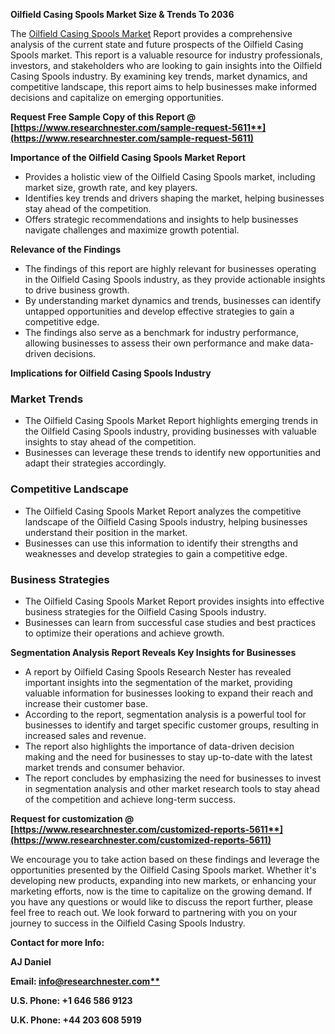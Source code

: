 ﻿**Oilfield Casing Spools Market Size & Trends To 2036**

The [Oilfield Casing Spools Market](https://www.researchnester.com/reports/oilfield-casing-spools-market/5611) Report provides a comprehensive analysis of the current state and future prospects of the Oilfield Casing Spools market. This report is a valuable resource for industry professionals, investors, and stakeholders who are looking to gain insights into the Oilfield Casing Spools industry. By examining key trends, market dynamics, and competitive landscape, this report aims to help businesses make informed decisions and capitalize on emerging opportunities.

**Request Free Sample Copy of this Report @ [https://www.researchnester.com/sample-request-5611**](https://www.researchnester.com/sample-request-5611)**

**Importance of the Oilfield Casing Spools Market Report**

- Provides a holistic view of the Oilfield Casing Spools market, including market size, growth rate, and key players.
- Identifies key trends and drivers shaping the market, helping businesses stay ahead of the competition.
- Offers strategic recommendations and insights to help businesses navigate challenges and maximize growth potential.

**Relevance of the Findings**

- The findings of this report are highly relevant for businesses operating in the Oilfield Casing Spools industry, as they provide actionable insights to drive business growth.
- By understanding market dynamics and trends, businesses can identify untapped opportunities and develop effective strategies to gain a competitive edge.
- The findings also serve as a benchmark for industry performance, allowing businesses to assess their own performance and make data-driven decisions.

**Implications for Oilfield Casing Spools Industry**
### **Market Trends**
- The Oilfield Casing Spools Market Report highlights emerging trends in the Oilfield Casing Spools industry, providing businesses with valuable insights to stay ahead of the competition.
- Businesses can leverage these trends to identify new opportunities and adapt their strategies accordingly.
### **Competitive Landscape**
- The Oilfield Casing Spools Market Report analyzes the competitive landscape of the Oilfield Casing Spools industry, helping businesses understand their position in the market.
- Businesses can use this information to identify their strengths and weaknesses and develop strategies to gain a competitive edge.
### **Business Strategies**
- The Oilfield Casing Spools Market Report provides insights into effective business strategies for the Oilfield Casing Spools industry.
- Businesses can learn from successful case studies and best practices to optimize their operations and achieve growth.

**Segmentation Analysis Report Reveals Key Insights for Businesses**

- A report by Oilfield Casing Spools Research Nester has revealed important insights into the segmentation of the market, providing valuable information for businesses looking to expand their reach and increase their customer base.
- According to the report, segmentation analysis is a powerful tool for businesses to identify and target specific customer groups, resulting in increased sales and revenue.
- The report also highlights the importance of data-driven decision making and the need for businesses to stay up-to-date with the latest market trends and consumer behavior.
- The report concludes by emphasizing the need for businesses to invest in segmentation analysis and other market research tools to stay ahead of the competition and achieve long-term success.

**Request for customization @ [https://www.researchnester.com/customized-reports-5611**](https://www.researchnester.com/customized-reports-5611)**

We encourage you to take action based on these findings and leverage the opportunities presented by the Oilfield Casing Spools market. Whether it's developing new products, expanding into new markets, or enhancing your marketing efforts, now is the time to capitalize on the growing demand. If you have any questions or would like to discuss the report further, please feel free to reach out. We look forward to partnering with you on your journey to success in the Oilfield Casing Spools Industry.

**Contact for more Info:**

**AJ Daniel**

**Email: [info@researchnester.com**](mailto:info@researchnester.com)**

**U.S. Phone: +1 646 586 9123** 

**U.K. Phone: +44 203 608 5919**
